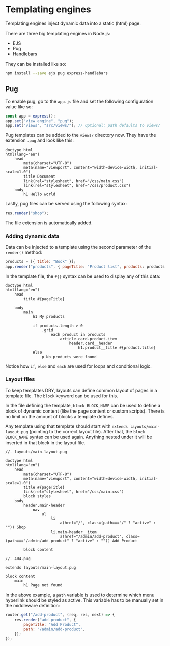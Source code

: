 # Templating engines

Templating engines inject dynamic data into a static (html) page.

There are three big templating engines in Node.js:

-   EJS
-   Pug
-   Handlebars

They can be installed like so:

```bash
npm install --save ejs pug express-handlebars
```

## Pug

To enable pug, go to the `app.js` file and set the following configuration value like so:

```javascript
const app = express();
app.set("view engine", "pug");
app.set("views", "src/views/"); // Optional: path defaults to views/
```

Pug templates can be added to the `views/` directory now. They have the extension `.pug` and look like this:

```pug
doctype html
html(lang="en")
    head
        meta(charset="UTF-8")
        meta(name="viewport", content="width=device-width, initial-scale=1.0")
        title Document
        link(rel="stylesheet", href="/css/main.css")
        link(rel="stylesheet", href="/css/product.css")
    body
        h1 Hello world
```

Lastly, pug files can be served using the following syntax:

```javascript
res.render("shop");
```

The file extension is automatically added.

### Adding dynamic data

Data can be injected to a template using the second parameter of the `render()` method:

```javascript
products = [{ title: "Book" }];
app.render("products", { pageTitle: "Product list", products: products });
```

In the template file, the `#{}` syntax can be used to display any of this data:

```pug
doctype html
html(lang="en")
    head
        title #{pageTitle}

    body
        main
            h1 My products

            if products.length > 0
                .grid
                    each product in products
                        article.card.product-item
                            header.card__header
                                h1.product__title #{product.title}
            else
                p No products were found
```

Notice how `if`, `else` and `each` are used for loops and conditional logic.

### Layout files

To keep templates DRY, layouts can define common layout of pages in a template file. The `block` keyword can be used for this.

In the file defining the template, `block BLOCK_NAME` can be used to define a block of dynamic content (like the page content or custom scripts). There is no limit on the amount of blocks a template defines.

Any template using that template should start with `extends layouts/main-layout.pug` (pointing to the correct layout file). After that, the `block BLOCK_NAME` syntax can be used again. Anything nested under it will be inserted in that block in the layout file.

```pug
//- layouts/main-layout.pug

doctype html
html(lang="en")
    head
        meta(charset="UTF-8")
        meta(name="viewport", content="width=device-width, initial-scale=1.0")
        title #{pageTitle}
        link(rel="stylesheet", href="/css/main.css")
        block styles
    body
        header.main-header
            nav
                ul
                    li
                        a(href="/", class=(path==="/" ? "active" : "")) Shop
                    li.main-header__item
                        a(href="/admin/add-product", class=(path==="/admin/add-product" ? "active" : "")) Add Product

        block content

//- 404.pug

extends layouts/main-layout.pug

block content
    main
        h1 Page not found
```

In the above example, a `path` variable is used to determine which menu hyperlink should be styled as active. This variable has to be manually set in the middleware definition:

```javascript
router.get("/add-product", (req, res, next) => {
    res.render("add-product", {
        pageTitle: "Add Product",
        path: "/admin/add-product",
    });
});
```
